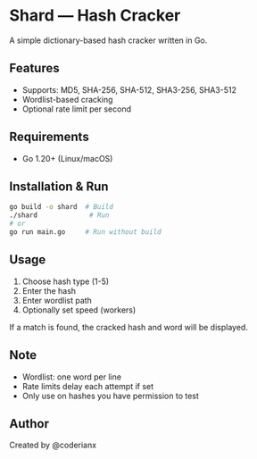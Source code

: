 # Shard — Hash Cracker

A simple dictionary-based hash cracker written in Go.

## Features

* Supports: MD5, SHA-256, SHA-512, SHA3-256, SHA3-512
* Wordlist-based cracking
* Optional rate limit per second

## Requirements

* Go 1.20+ (Linux/macOS)

## Installation & Run

```bash
go build -o shard  # Build
./shard             # Run
# or
go run main.go     # Run without build
```

## Usage

1. Choose hash type (1-5)
2. Enter the hash
3. Enter wordlist path
4. Optionally set speed (workers)

If a match is found, the cracked hash and word will be displayed.

## Note

* Wordlist: one word per line
* Rate limits delay each attempt if set
* Only use on hashes you have permission to test

## Author

Created by @coderianx